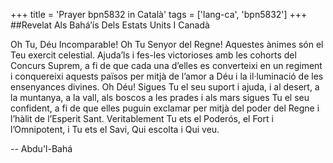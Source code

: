 +++
title = 'Prayer bpn5832 in Català'
tags = ['lang-ca', 'bpn5832']
+++
##Revelat Als Bahá’ís Dels Estats Units I Canadà

Oh Tu, Déu Incomparable! Oh Tu Senyor del Regne! Aquestes ànimes són el Teu exercit celestial. Ajuda’ls i fes-les victorioses amb les cohorts del Concurs Suprem, a fi de que cada una d’elles es converteixi en un regiment i conquereixi aquests països per mitjà de l’amor a Déu i la il·luminació de les ensenyances divines.
Oh Déu! Sigues Tu el seu suport i ajuda, i al desert, a la muntanya, a la vall, als boscos a les prades i als mars sigues Tu el seu confident, a fi de que elles puguin exclamar per mitjà del poder del Regne i l’hàlit de l’Esperit Sant.
Veritablement Tu ets el Poderós, el Fort i l’Omnipotent, i Tu ets el Savi, Qui escolta i Qui veu.

-- Abdu'l-Bahá
